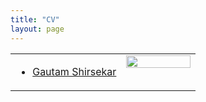 ```yaml
---
title: "CV"
layout: page
---
```



<table height="60%">
  <tr><td width="60%" height="60%" valign="top" align="left">
  <ul>
  <li>
       <a href="/files/CV_GS_UTK.pdf">Gautam Shirsekar</a> 
  </li>
</ul>
   
</td>
    <td width="40%" height="60%" valign="top" style="border: none;">
      <img style="float: center;" src="/assets/images/Gautam_Indiana.JPG" width="100%"/>
    </td>
  </tr>
</table>
